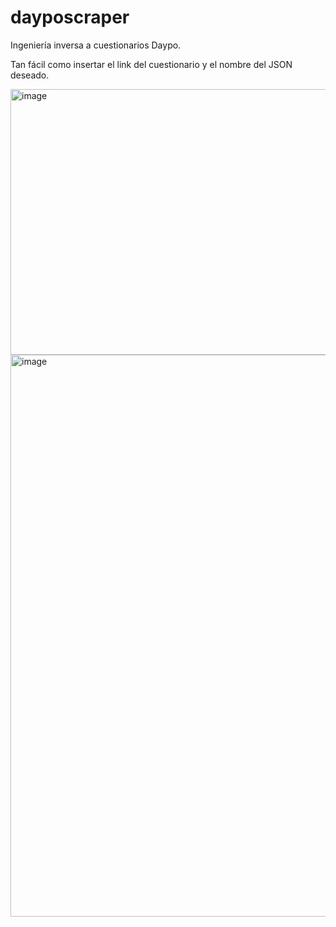 # dayposcraper
Ingeniería inversa a cuestionarios Daypo.


Tan fácil como insertar el link del cuestionario y el nombre del JSON deseado.

<img width="592" height="425" alt="image" src="https://github.com/user-attachments/assets/d4ce8606-56df-435a-a424-1d017d3f528d" /><img width="912" height="899" alt="image" src="https://github.com/user-attachments/assets/d899c281-f685-406e-9154-f8b03e7c1bf5" />
